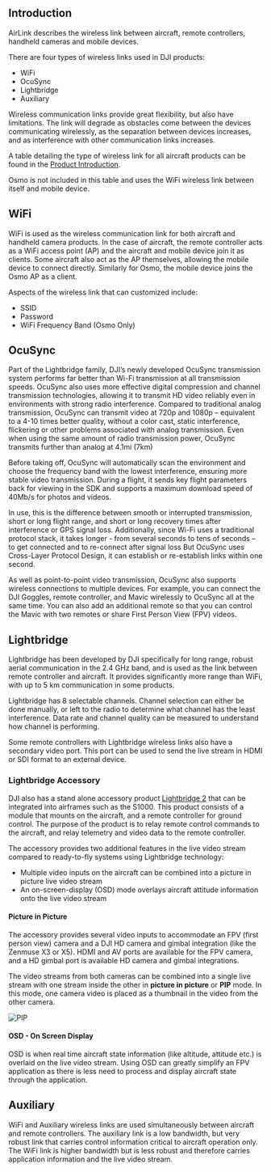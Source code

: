 ## Introduction

AirLink describes the wireless link between aircraft, remote controllers, handheld cameras and mobile devices.

There are four types of wireless links used in DJI products:

* WiFi
* OcuSync
* Lightbridge
* Auxiliary

Wireless communication links provide great flexibility, but also have limitations. The link will degrade as obstacles come between the devices communicating wirelessly, as the separation between devices increases, and as interference with other communication links increases.

A table detailing the type of wireless link for all aircraft products can be found in the [Product Introduction](https://developer.dji.com/document/52b7f3b9-a773-47b3-b9e5-71c7a3190736#remote-controller).

Osmo is not included in this table and uses the WiFi wireless link between itself and mobile device.

## WiFi

WiFi is used as the wireless communication link for both aircraft and handheld camera products. In the case of aircraft, the remote controller acts as a WiFi access point (AP) and the aircraft and mobile device join it as clients. Some aircraft also act as the AP themselves, allowing the mobile device to connect directly. Similarly for Osmo, the mobile device joins the Osmo AP as a client.

Aspects of the wireless link that can customized include:

* SSID
* Password
* WiFi Frequency Band (Osmo Only)

## OcuSync

Part of the Lightbridge family, DJI’s newly developed OcuSync transmission system performs far better than Wi-Fi transmission at all transmission speeds. OcuSync also uses more effective digital compression and channel transmission technologies, allowing it to transmit HD video reliably even in environments with strong radio interference. Compared to traditional analog transmission, OcuSync can transmit video at 720p and 1080p – equivalent to a 4-10 times better quality, without a color cast, static interference, flickering or other problems associated with analog transmission. Even when using the same amount of radio transmission power, OcuSync transmits further than analog at 4.1mi (7km)

Before taking off, OcuSync will automatically scan the environment and choose the frequency band with the lowest interference, ensuring more stable video transmission. During a flight, it sends key flight parameters back for viewing in the SDK and supports a maximum download speed of 40Mb/s for photos and videos.

In use, this is the difference between smooth or interrupted transmission, short or long flight range, and short or long recovery times after interference or GPS signal loss. Additionally, since Wi-Fi uses a traditional protocol stack, it takes longer - from several seconds to tens of seconds – to get connected and to re-connect after signal loss But OcuSync uses Cross-Layer Protocol Design, it can establish or re-establish links within one second.

As well as point-to-point video transmission, OcuSync also supports wireless connections to multiple devices. For example, you can connect the DJI Goggles, remote controller, and Mavic wirelessly to OcuSync all at the same time. You can also add an additional remote so that you can control the Mavic with two remotes or share First Person View (FPV) videos.

## Lightbridge

Lightbridge has been developed by DJI specifically for long range, robust aerial communication in the 2.4 GHz band, and is used as the link between remote controller and aircraft. It provides significantly more range than WiFi, with up to 5 km communication in some products.

Lightbridge has 8 selectable channels. Channel selection can either be done manually, or left to the radio to determine what channel has the least interference. Data rate and channel quality can be measured to understand how channel is performing.

Some remote controllers with Lightbridge wireless links also have a secondary video port. This port can be used to send the live stream in HDMI or SDI format to an external device.

### Lightbridge Accessory

DJI also has a stand alone accessory product <a href="http://www.dji.com/product/lightbridge-2" target="_blank">Lightbridge 2</a> that can be integrated into airframes such as the S1000. This product consists of a module that mounts on the aircraft, and a remote controller for ground control. The purpose of the product is to relay remote control commands to the aircraft, and relay telemetry and video data to the remote controller. 

The accessory provides two additional features in the live video stream compared to ready-to-fly systems using Lightbridge technology:

* Multiple video inputs on the aircraft can be combined into a picture in picture live video stream
* An on-screen-display (OSD) mode overlays aircraft attitude information onto the live video stream

#### Picture in Picture

The accessory provides several video inputs to accommodate an FPV (first person view) camera and a DJI HD camera and gimbal integration (like the Zenmuse X3 or X5). HDMI and AV ports are available for the FPV camera, and a HD gimbal port is available HD camera and gimbal integrations. 

The video streams from both cameras can be combined into a single live stream with one stream inside the other in **picture in picture** or **PIP** mode. In this mode, one camera video is placed as a thumbnail in the video from the other camera. 

![PIP](https://terra-1-g.djicdn.com/84f990b0bbd145e6a3930de0c55d3b2b/admin/doc/e29ec725-89a0-42e3-905b-b01546b8e78f.png)

#### OSD - On Screen Display

OSD is when real time aircraft state information (like altitude, attitude etc.) is overlaid on the live video stream. Using OSD can greatly simplify an FPV application as there is less need to process and display aircraft state through the application.

## Auxiliary

WiFi and Auxiliary wireless links are used simultaneously between aircraft and remote controllers. The auxiliary link is a low bandwidth, but very robust link that carries control information critical to aircraft operation only. The WiFi link is higher bandwidth but is less robust and therefore carries application information and the live video stream.
